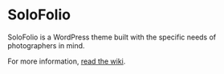 SoloFolio
=========
SoloFolio is a WordPress theme built with the specific needs of photographers in mind.

For more information, [read the wiki](http://github.com/joelhawksley/SoloFolio/wiki).
